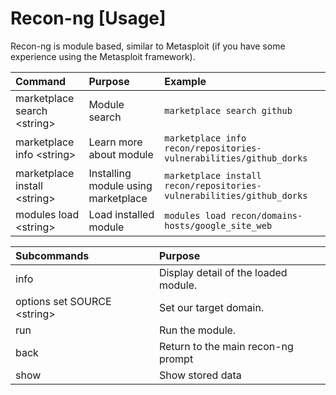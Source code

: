 # Recon-ng \[Usage\]

Recon-ng is module based, similar to Metasploit \(if you have some experience using the Metasploit framework\).

| Command | Purpose | Example |
| :--- | :--- | :--- |
| marketplace search &lt;string&gt; | Module search | `marketplace search github` |
| marketplace info &lt;string&gt; | Learn more about module | `marketplace info recon/repositories-vulnerabilities/github_dorks` |
| marketplace install &lt;string&gt; | Installing module using marketplace | `marketplace install recon/repositories-vulnerabilities/github_dorks` |
| modules load &lt;string&gt; | Load installed module | `modules load recon/domains-hosts/google_site_web` |

| Subcommands | Purpose |
| :--- | :--- |
| info | Display detail of the loaded module. |
| options set SOURCE &lt;string&gt; | Set our target domain. |
| run | Run the module. |
| back | Return to the main recon-ng prompt |
| show | Show stored data |

